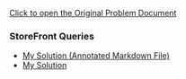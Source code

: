 [Click to open the Original Problem Document](https://docs.google.com/document/d/1JduF7qZbL6-ZCCMDoMiHmmk3h1kuY3CzdQ2c4kDc0_o/edit)

### StoreFront Queries
- [My Solution (Annotated Markdown File)](./Assignment.md)
- [My Solution](./Queries.sql)